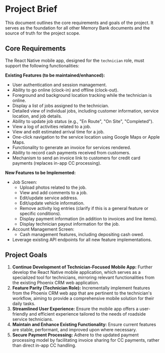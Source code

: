# Project Brief

This document outlines the core requirements and goals of the project. It serves as the foundation for all other Memory Bank documents and the source of truth for the project scope.

## Core Requirements

The React Native mobile app, designed for the `technician` role, must support the following functionalities:

**Existing Features (to be maintained/enhanced):**
- User authentication and session management.
- Ability to go online (clock-in) and offline (clock-out).
- Foreground and background location tracking while the technician is online.
- Display a list of jobs assigned to the technician.
- Detailed view of individual jobs, including customer information, service location, and job details.
- Ability to update job status (e.g., "En Route", "On Site", "Completed").
- View a log of activities related to a job.
- View and edit estimated arrival time for a job.
- One-click navigation to the service location using Google Maps or Apple Maps.
- Functionality to generate an invoice for services rendered.
- Ability to record cash payments received from customers.
- Mechanism to send an invoice link to customers for credit card payments (replaces in-app CC processing).

**New Features to be Implemented:**
- Job Screen:
    - Upload photos related to the job.
    - View and add comments to a job.
    - Edit/update service address.
    - Edit/update vehicle information.
    - Remove activity log entries (clarify if this is a general feature or specific conditions).
    - Display payment information (in addition to invoices and line items).
    - Display technician payout information for the job.
- Account Management Screen:
    - Cash management features, including depositing cash owed.
- Leverage existing API endpoints for all new feature implementations.

## Project Goals

1.  **Continue Development of Technician-Focused Mobile App:** Further develop the React Native mobile application, which serves as a specialized tool for technicians, mirroring relevant functionalities from the existing Phoenix CRM web application.
2.  **Feature Parity (Technician Role):** Incrementally implement features from the Phoenix CRM web app that are pertinent to the technician's workflow, aiming to provide a comprehensive mobile solution for their daily tasks.
3.  **Streamlined User Experience:** Ensure the mobile app offers a user-friendly and efficient experience tailored to the needs of roadside service technicians.
4.  **Maintain and Enhance Existing Functionality:** Ensure current features are stable, performant, and improved upon where necessary.
5.  **Secure Payment Processing:** Adhere to the updated payment processing model by facilitating invoice sharing for CC payments, rather than direct in-app CC handling.
